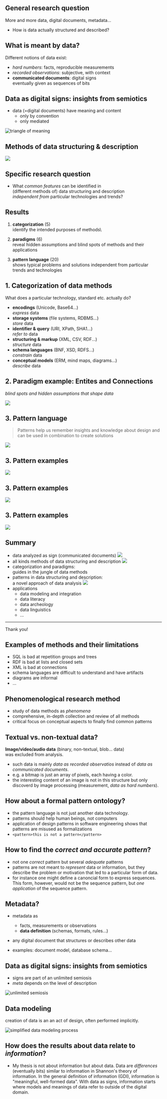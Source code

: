 ## General research question

More and more data, digital documents, metadata...

* How is data actually structured and described?

## What is meant by data?

Different notions of data exist:

* *hard numbers*: facts, reproducible measurements
* *recorded observations*: subjective, with context
* **communicated documents**: digital signs\
  eventually given as sequences of bits

## Data as digital signs: insights from semiotics

<!-- Data = digital documents = digital objects = ... -->
<!-- * data are artifacts designed for communication -->

* data (=digital documents) have meaning and content 
    * only by convention
    * only mediated

![triangle of meaning](img/triangle-of-meaning.png)

## Methods of data structuring & description

![](img/methods.png)

## Specific research question

<!--
* How are data, digital documents, data objects...
  actually structured and described?
-->

* What *common features* can be identified in\
  (different methods of) data structuring and description\
  *independent from* particular technologies and trends?

## Results

1. **categorization** (5)\
   identify the intended purposes of methods\

2. **paradigms** (6)\
   reveal hidden assumptions and blind spots of
   methods and their applications

3. **pattern language** (20)\
   shows typical problems and solutions independent from
   particular trends and technologies

## 1. Categorization of data methods

What does a particular technology, standard etc. actually do?

* **encodings** (Unicode, Base64...)\
  *express* data
* **storage systems** (file systems, RDBMS...)\
  *store* data
* **identifier & query** (URI, XPath, SHA1...)\
  *refer to* data
* **structuring & markup** (XML, CSV, RDF...)\
  *structure* data
* **schema languages** (BNF, XSD, RDFS...)\
  *constrain* data
* **conceptual models** (ERM, mind maps, diagrams...)\
  *describe* data

## 2. Paradigm example: Entites and Connections

<!-- Data structuring and description is shaped by fundamental paradigms. -->

*blind spots and hidden assumptions that shape data*

![](img/entities.png)

<!-- its difficult to switch in this artificial selection -->

## 3. Pattern language

> Patterns help us remember insights and knowledge about
> design and can be used in combination to create solutions

![](img/graph.png)

<!-- 
* The more familiar you are with a pattern language, the more useful it gets.
-->

## 3. Pattern examples

![](img/patternanalysis-1.png)

## 3. Pattern examples

![](img/patternanalysis-2.png)

## 3. Pattern examples

![](img/patternanalysis-3.png)

## Summary

<!-- and Applications, benefit, contribution -->

* data analyzed as sign (communicated documents) ![](img/prettynew.png)
* all kinds methods of data structuring and description ![](img/new.png)
* categorization and paradigms:\
  guides in the jungle of data methods
* patterns in data structuring and description:\
  a novel approach of data analysis ![](img/new.png)
* applications
	* data modeling and integration
    * data literacy
    * data archeology
    * data linguistics
    * ...

---

Thank you!

<!-- # Additional slides -->

## Examples of methods and their limitations

* SQL is bad at repetition groups and trees
* RDF is bad at lists and closed sets
* XML is bad at connections
* schema languages are difficult to understand and have artifacts
* diagrams are informal
* ...

## Phenomenological research method

* study of data methods as *phenomena*
* comprehensive, in-depth collection and review of all methods 
* critical focus on conceptual aspects to finally find
  common patterns

## Textual vs. non-textual data?

**Image/video/audio data** (binary, non-textual, blob... data)\
was excluded from analysis.

* such data is mainly *data as recorded observatios*
  instead of *data as communicated documents*. 
* e.g. a bitmap is just an array of pixels, each having a color.
* the interesting content of an image is not in this
  structure but only discoverd by image processing
  (measurement, *data as hard numbers*).

## How about a formal pattern ontology? 

* the pattern language is not just another data technology.
* patterns should help human beings, not computers
* application of design patterns in software engineering shows
  that patterns are misused as formalizations
* `<pattern>this is not a pattern</pattern>`

## How to find the *correct and accurate pattern*?

* not one *correct* pattern but several *adequate* patterns
* patterns are not meant to *represent* data or information, but they
  describe the problem or motivation that led to a particular form of data.
* for instance one might define a canoncial form to express
  sequences. This form, however, would not be the sequence
  pattern, but *one application* of the sequence pattern.

## Metadata?

* metadata as

    * facts, measurements or observations
    * **data definition** (schemas, formats, rules...)

* any digital document that structures or describes other data
* examples: document model, database schema...

## Data as digital signs: insights from semiotics

* signs are part of an unlimited semiosis
* *meta* depends on the level of description

![unlimited semiosis](img/semiosis.png)

## Data modeling

creation of data is an an act of design, often performed implicitly.

![simplified data modeling process](img/simpledatamodeling.png)

## How does the results about data relate to *information*?

* My thesis is not about information but about data.
  Data are *differences* (eventually bits) similar to
  information in Shannon's theory of information. In the
  general definition of information (GDI), information is
  "meaningful, well-formed data". With data as signs,
  information starts where models and meanings of data
  refer to outside of the digital domain.
